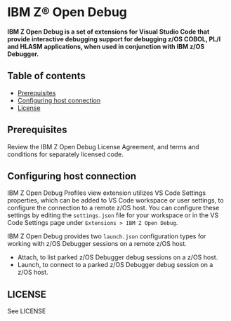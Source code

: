 # IBM Z® Open Debug

**IBM Z Open Debug is a set of extensions for Visual Studio Code that provide interactive debugging support for debugging z/OS COBOL, PL/I and HLASM applications, when used in conjunction with IBM z/OS Debugger.**


## Table of contents

- [Prerequisites](#prerequisites)
- [Configuring host connection](#configuring-host-connection)
- [License](#license)



## Prerequisites

Review the IBM Z Open Debug License Agreement, and terms and conditions for separately licensed code.


## Configuring host connection

IBM Z Open Debug Profiles view extension utilizes VS Code Settings properties, which can be added to VS Code workspace or user settings, to configure the connection to a remote z/OS host. You can configure these settings by editing the `settings.json` file for your workspace or in the VS Code Settings page under `Extensions > IBM Z Open Debug`.


IBM Z Open Debug provides two `launch.json` configuration types for working with z/OS Debugger sessions on a remote z/OS host.

* Attach, to list parked z/OS Debugger debug sessions on a z/OS host.
* Launch, to connect to a parked z/OS Debugger debug session on a z/OS host.


## LICENSE

See LICENSE
